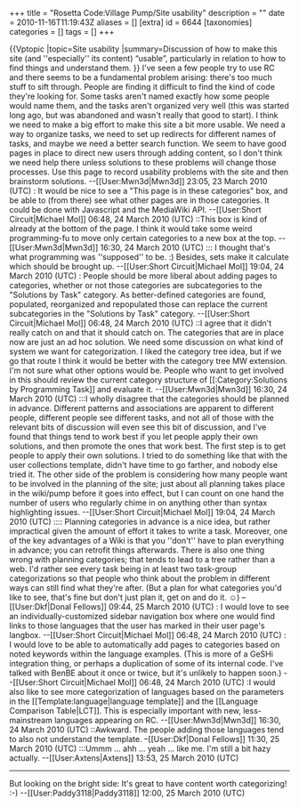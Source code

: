 +++
title = "Rosetta Code:Village Pump/Site usability"
description = ""
date = 2010-11-16T11:19:43Z
aliases = []
[extra]
id = 6644
[taxonomies]
categories = []
tags = []
+++

{{Vptopic
|topic=Site usability
|summary=Discussion of how to make this site (and ''especially'' its content) “usable”, particularly in relation to how to find things and understand them.
}}
I've seen a few people try to use RC and there seems to be a fundamental problem arising: there's too much stuff to sift through. People are finding it difficult to find the kind of code they're looking for. Some tasks aren't named exactly how some people would name them, and the tasks aren't organized very well (this was started long ago, but was abandoned and wasn't really that good to start). I think we need to make a big effort to make this site a bit more usable. We need a way to organize tasks, we need to set up redirects for different names of tasks, and maybe we need a better search function. We seem to have good pages in place to direct new users through adding content, so I don't think we need help there unless solutions to these problems will change those processes. Use this page to record usability problems with the site and then brainstorm solutions. --[[User:Mwn3d|Mwn3d]] 23:05, 23 March 2010 (UTC)
: It would be nice to see a "This page is in these categories" box, and be able to (from there) see what other pages are in those categories. It could be done with Javascript and the MediaWiki API. --[[User:Short Circuit|Michael Mol]] 06:48, 24 March 2010 (UTC)
::This box is kind of already at the bottom of the page. I think it would take some weird programming-fu to move only certain categories to a new box at the top. --[[User:Mwn3d|Mwn3d]] 16:30, 24 March 2010 (UTC)
::: I thought that's what programming was ''supposed'' to be. :) Besides, sets make it calculate which should be brought up. --[[User:Short Circuit|Michael Mol]] 19:04, 24 March 2010 (UTC)
: People should be more liberal about adding pages to categories, whether or not those categories are subcategories to the "Solutions by Task" category.  As better-defined categories are found, populated, reorganized and repopulated those can replace the current subcategories in the "Solutions by Task" category. --[[User:Short Circuit|Michael Mol]] 06:48, 24 March 2010 (UTC)
::I agree that it didn't really catch on and that it should catch on. The categories that are in place now are just an ad hoc solution. We need some discussion on what kind of system we want for categorization. I liked the category tree idea, but if we go that route I think it would be better with the category tree MW extension. I'm not sure what other options would be. People who want to get involved in this should review the current category structure of [[:Category:Solutions by Programming Task]] and evaluate it. --[[User:Mwn3d|Mwn3d]] 16:30, 24 March 2010 (UTC)
:::I wholly disagree that the categories should be planned in advance. Different patterns and associations are apparent to different people, different people see different tasks, and not all of those with the relevant bits of discussion will even see this bit of discussion, and I've found that things tend to work best if you let people apply their own solutions, and then promote the ones that work best.  The first step is to get people to apply their own solutions. I tried to do something like that with the user collections template, didn't have time to go farther, and nobody else tried it.  The other side of the problem is considering how many people want to be involved in the planning of the site; just about all planning takes place in the wiki/pump before it goes into effect, but I can count on one hand the number of users who regularly chime in on anything other than syntax highlighting issues. --[[User:Short Circuit|Michael Mol]] 19:04, 24 March 2010 (UTC)
:::: Planning categories in advance is a nice idea, but rather impractical given the amount of effort it takes to write a task. Moreover, one of the key advantages of a Wiki is that you ''don't'' have to plan everything in advance; you can retrofit things afterwards. There is also one thing wrong with planning categories; that tends to lead to a tree rather than a web. I'd rather see every task being in at least two task-group categorizations so that people who think about the problem in different ways can still find what they're after. (But a plan for what categories you'd like to see, that's fine but don't just plan it, get on and do it. ☺) –[[User:Dkf|Donal Fellows]] 09:44, 25 March 2010 (UTC)
: I would love to see an individually-customized sidebar navigation box where one would find links to those languages that the user has marked in their user page's langbox. --[[User:Short Circuit|Michael Mol]] 06:48, 24 March 2010 (UTC)
: I would love to be able to automatically add pages to categories based on noted keywords within the language examples. (This is more of a GeSHi integration thing, or perhaps a duplication of some of its internal code. I've talked with BenBE about it once or twice, but it's unlikely to happen soon.) --[[User:Short Circuit|Michael Mol]] 06:48, 24 March 2010 (UTC)
:I would also like to see more categorization of languages based on the parameters in the [[Template:language|language template]] and the [[Language Comparison Table|LCT]]. This is especially important with new, less-mainstream languages appearing on RC. --[[User:Mwn3d|Mwn3d]] 16:30, 24 March 2010 (UTC)
::Awkward. The people adding those languages tend to also not understand the template. –[[User:Dkf|Donal Fellows]] 11:30, 25 March 2010 (UTC)
:::Ummm ... ahh ... yeah ... like me. I'm still a bit hazy actually. --[[User:Axtens|Axtens]] 13:53, 25 March 2010 (UTC)

----

But looking on the bright side: It's great to have content worth categorizing! :-)
 --[[User:Paddy3118|Paddy3118]] 12:00, 25 March 2010 (UTC)
